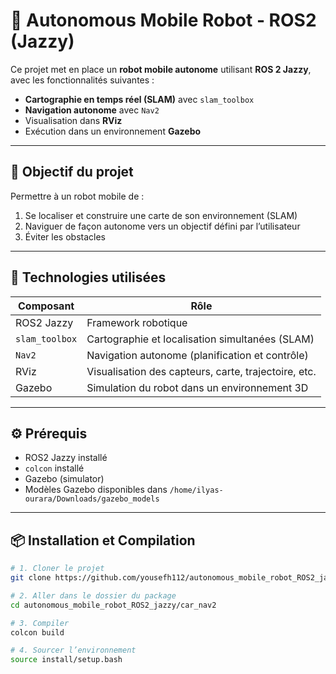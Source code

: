 # 🤖 Autonomous Mobile Robot - ROS2 (Jazzy)

Ce projet met en place un **robot mobile autonome** utilisant **ROS 2 Jazzy**, avec les fonctionnalités suivantes :
- **Cartographie en temps réel (SLAM)** avec `slam_toolbox`
- **Navigation autonome** avec `Nav2`
- Visualisation dans **RViz**
- Exécution dans un environnement **Gazebo**

---

## 🚀 Objectif du projet

Permettre à un robot mobile de :
1. Se localiser et construire une carte de son environnement (SLAM)
2. Naviguer de façon autonome vers un objectif défini par l’utilisateur
3. Éviter les obstacles

---

## 🧩 Technologies utilisées

| Composant       | Rôle                                                    |
|------------------|---------------------------------------------------------|
| ROS2 Jazzy       | Framework robotique                                     |
| `slam_toolbox`   | Cartographie et localisation simultanées (SLAM)         |
| `Nav2`           | Navigation autonome (planification et contrôle)         |
| RViz             | Visualisation des capteurs, carte, trajectoire, etc.    |
| Gazebo           | Simulation du robot dans un environnement 3D            |

---

## ⚙️ Prérequis

- ROS2 Jazzy installé
- `colcon` installé
- Gazebo (simulator)
- Modèles Gazebo disponibles dans `/home/ilyas-ourara/Downloads/gazebo_models`

---

## 📦 Installation et Compilation

```bash
# 1. Cloner le projet
git clone https://github.com/yousefh112/autonomous_mobile_robot_ROS2_jazzy.git

# 2. Aller dans le dossier du package
cd autonomous_mobile_robot_ROS2_jazzy/car_nav2

# 3. Compiler
colcon build

# 4. Sourcer l’environnement
source install/setup.bash
